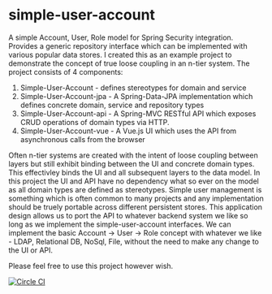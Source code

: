 # simple-user-account
A simple Account, User, Role model for Spring Security integration. Provides a generic repository interface which can be implemented with various popular data stores. I created this as an example project to demonstrate the concept of true loose coupling in an n-tier system. The project consists of 4 components:

1. Simple-User-Account - defines stereotypes for domain and service
2. Simple-User-Account-jpa - A Spring-Data-JPA implementation which defines concrete domain, service and repository types
3. Simple-User-Account-api - A Spring-MVC RESTful API which exposes CRUD operations of domain types via HTTP. 
4. Simple-User-Account-vue - A Vue.js UI which uses the API from asynchronous calls from the browser

Often n-tier systems are created with the intent of loose coupling between layers but still exhibit binding between the UI and concrete domain types. This effectivley binds the UI and all subsequent layers to the data model. In this project the UI and API have no dependency what so ever on the model as all domain types are defined as stereotypes. Simple user management is something which is often common to many projects and any implementation should be truely portable across different persistent stores. This application design allows us to port the API to whatever backend system we like so long as we implement the simple-user-account interfaces. We can implement the basic Account -> User -> Role concept with whatever we like - LDAP, Relational DB, NoSql, File, without the need to make any change to the UI or API.

Please feel free to use this project however wish.

[![Circle CI](https://circleci.com/gh/johnhunsley/simple-user-account.svg?style=svg)](https://circleci.com/gh/johnhunsley/simple-user-account)
